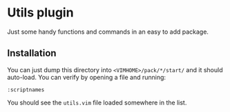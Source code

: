 # Utils plugin

Just some handy functions and commands in an easy to add package.


## Installation

You can just dump this directory into `<VIMHOME>/pack/*/start/` and it should auto-load. You can verify by opening a file and running:

    :scriptnames
    
You should see the `utils.vim` file loaded somewhere in the list.